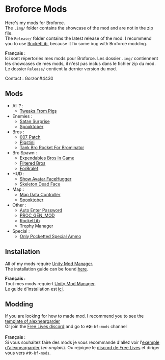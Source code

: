# Broforce Mods

 Here's my mods for Broforce.  
 The `.img/` folder contains the showcase of the mod and are not in the zip file.  
 The `Release/` folder contains the latest release of the mod.
 I recommend you to use [RocketLib](RocketLib/), because it fix some bug with Broforce modding.

 **Français :**  
 Ici sont répertoriés mes mods pour Broforce. Les dossier `.img/` contiennent les showcases de mes mods, il n'est pas inclus dans le fichier zip du mod.  
 Le dossier `Release/` contient la dernier version du mod.

 Contact : Gorzon#4430

## Mods

* All ? :
  * [Tweaks From Pigs](Tweak%20From%20Pigs/)
* Enemies :
  * [Satan Surprise](Satan%20Surprise/)
  * [Spooktober](Spooktober/)
* Bros :
  * [007_Patch](Tweaks%20From%20Pigs%20-%20Mod%20Standalone/007_Patch)
  * [Pigstini](Pigstini/)
  * [Tank Bro Rocket For Brominator](TankBroRocketForBrominator/)
* Bro Spawn :
  * [Expendables Bros In Game](Tweaks%20From%20Pigs%20-%20Mod%20Standalone/Expendables%20Bros%20In%20Game/)
  * [Filtered Bros](Filtered%20Bros/)
  * [ForBralef](ForBralef/)
* HUD :
  * [Show Avatar FaceHugger](Tweaks%20From%20Pigs%20-%20Mod%20Standalone/Show%20Avatar%20FaceHugger/)
  * [Skeleton Dead Face](Tweaks%20From%20Pigs%20-%20Mod%20Standalone/Skeleton%20Dead%20Face/)
* Map :
  * [Map Data Controller](MapDataController/)
  * [Spooktober](Spooktober/)
* Other :
  * [Auto Enter Password](AutoEnterPassword/)
  * [PROC_GEN_MOD](Proc_Gen_Mod/)
  * [RocketLib](RocketLib/)
  * [Trophy Manager](Trophy%20Manager/)
* Special :
  * [Only Pocketted Special Ammo](Only%20Pocketted%20Special%20Ammo/)

## Installation

All of my mods require [Unity Mod Manager](https://www.nexusmods.com/site/mods/21).  
The installation guide can be found [here](https://steamcommunity.com/sharedfiles/filedetails/?id=2434812447).  

**Français :**  
Tout mes mods requiert [Unity Mod Manager](https://www.nexusmods.com/site/mods/21).  
Le guide d'installation est [ici](https://steamcommunity.com/sharedfiles/filedetails/?id=2489196482).

## Modding

If you are looking for how to made mod. I recommend you to see the [template of alexneargarder](https://github.com/alexneargarder/BroforceMods#how-to-create-your-own-mods)  
Or join the [Free Lives discord](https://discord.gg/apF89qZzQ2) and go to `#🛠-bf-mods` channel
  
**Français :**  
Si vous souhaitez faire des mods je vous recommande d'allez voir l'[exemple d'alexneargarder](https://github.com/alexneargarder/BroforceMods#how-to-create-your-own-mods) (*en anglais*).
Ou rejoigne le [discord de Free Lives](https://discord.gg/apF89qZzQ2) et diriger vous vers `#🛠-bf-mods`.
